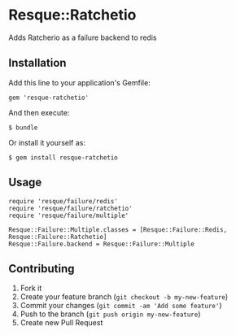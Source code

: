 # Resque::Ratchetio

Adds Ratcherio as a failure backend to redis

## Installation

Add this line to your application's Gemfile:

    gem 'resque-ratchetio'

And then execute:

    $ bundle

Or install it yourself as:

    $ gem install resque-ratchetio

## Usage


    require 'resque/failure/redis'
    require 'resque/failure/ratchetio'
    require 'resque/failure/multiple'

    Resque::Failure::Multiple.classes = [Resque::Failure::Redis, Resque::Failure::Ratchetio]
    Resque::Failure.backend = Resque::Failure::Multiple

## Contributing

1. Fork it
2. Create your feature branch (`git checkout -b my-new-feature`)
3. Commit your changes (`git commit -am 'Add some feature'`)
4. Push to the branch (`git push origin my-new-feature`)
5. Create new Pull Request
